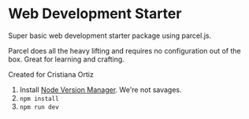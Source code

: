 # Web Development Starter
Super basic web development starter package using parcel.js.

Parcel does all the heavy lifting and requires no configuration out of the box. Great for learning and crafting.

Created for Cristiana Ortiz

1. Install [Node Version Manager](https://github.com/nvm-sh/nvm#install--update-script). We're not savages.
1. `npm install`
1. `npm run dev`
